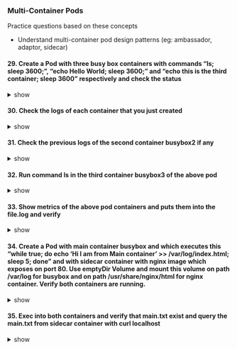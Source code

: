 ### Multi-Container Pods

Practice questions based on these concepts

* Understand multi-container pod design patterns (eg: ambassador, adaptor, sidecar)

#### 29. Create a Pod with three busy box containers with commands “ls; sleep 3600;”, “echo Hello World; sleep 3600;” and “echo this is the third container; sleep 3600” respectively and check the status
<details><summary>show</summary>

```bash
// first create single container pod with dry run flag
kubectl run busybox --image=busybox --restart=Never --dry-run -o yaml -- bin/sh -c "sleep 3600; ls" > multi-container.yaml
// edit the pod to following yaml and create it
kubectl create -f multi-container.yaml
kubectl get po busybox
```

</p>
</details>

#### 30. Check the logs of each container that you just created
<details><summary>show</summary>

```bash
kubectl logs busybox -c busybox1
kubectl logs busybox -c busybox2
kubectl logs busybox -c busybox3
```

</p>
</details>

#### 31. Check the previous logs of the second container busybox2 if any
<details><summary>show</summary>

```bash
kubectl logs busybox -c busybox2 --previous
```

</p>
</details>

#### 32. Run command ls in the third container busybox3 of the above pod
<details><summary>show</summary>

```bash
kubectl exec busybox -c busybox3 -- ls
```

</p>
</details>

#### 33. Show metrics of the above pod containers and puts them into the file.log and verify
<details><summary>show</summary>

```bash
kubectl top pod busybox --containers
// putting them into file
kubectl top pod busybox --containers > file.log
cat file.log
```

</p>
</details>

#### 34. Create a Pod with main container busybox and which executes this “while true; do echo ‘Hi I am from Main container’ >> /var/log/index.html; sleep 5; done” and with sidecar container with nginx image which exposes on port 80. Use emptyDir Volume and mount this volume on path /var/log for busybox and on path /usr/share/nginx/html for nginx container. Verify both containers are running.
<details><summary>show</summary>

```bash
// create an initial yaml file with this
kubectl run multi-cont-pod --image=busbox --restart=Never --dry-run -o yaml > multi-container.yaml
// edit the yml as below and create it
kubectl create -f multi-container.yaml
kubectl get po multi-cont-pod

multi-container.yaml

apiVersion: v1
kind: Pod
metadata:
  creationTimestamp: null
  labels:
    run: multi-cont-pod
  name: multi-cont-pod
spec:
  volumes:
  - name: var-logs
    emptyDir: {}
  containers:
  - image: busybox
    command: ["/bin/sh"]
    args: ["-c", "while true; do echo 'Hi I am from Main container' >> /var/log/index.html; sleep 5;done"]
    name: main-container
    resources: {}
    volumeMounts:
    - name: var-logs
      mountPath: /var/log
  - image: nginx
    name: sidecar-container
    resources: {}
    ports:
      - containerPort: 80
    volumeMounts:
    - name: var-logs
      mountPath: /usr/share/nginx/html
  dnsPolicy: ClusterFirst
  restartPolicy: Never
status: {}
```

</p>
</details>

#### 35. Exec into both containers and verify that main.txt exist and query the main.txt from sidecar container with curl localhost
<details><summary>show</summary>

```bash
// exec into main container
kubectl exec -it  multi-cont-pod -c main-container -- sh
cat /var/log/main.txt
// exec into sidecar container
kubectl exec -it  multi-cont-pod -c sidecar-container -- sh
cat /usr/share/nginx/html/index.html
// install curl and get default page
kubectl exec -it  multi-cont-pod -c sidecar-container -- sh
# apt-get update && apt-get install -y curl
# curl localhost
```

</p>
</details>
